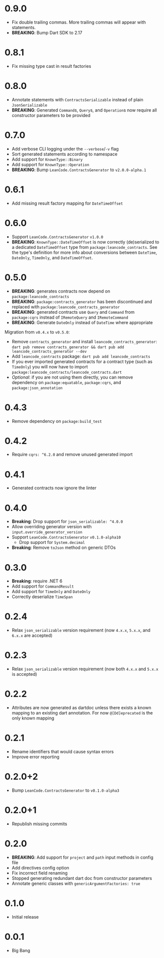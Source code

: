 # 0.9.0

- Fix double trailing commas. More trailing commas will appear with statements.
- **BREAKING**: Bump Dart SDK to 2.17

# 0.8.1

- Fix missing type cast in result factories

# 0.8.0

- Annotate statements with `ContractsSerializable` instead of plain `JsonSerializable`
- **BREAKING**: Generated `Command`s, `Query`s, and `Operation`s now require all constructor parameters to be provided

# 0.7.0

- Add verbose CLI logging under the `--verbose`/`-v` flag
- Sort generated statements according to namespace
- Add support for `KnownType::Binary`
- Add support for `KnownType::Operation`
- **BREAKING**: Bump `LeanCode.ContractsGenerator` to `v2.0.0-alpha.1`

# 0.6.1

- Add missing result factory mapping for `DateTimeOffset`

# 0.6.0

- Support `LeanCode.ContractsGenerator` `v1.0.0`
- **BREAKING**: `KnownType::DateTimeOffset` is now correctly (de)serialized to a dedicated `DateTimeOffset` type from `package:leancode_contracts`. See the type's definition for more info about conversions between `DateTime`, `DateOnly`, `TimeOnly`, and `DateTimeOffset`.

# 0.5.0

- **BREAKING**: generates contracts now depend on `package:leancode_contracts`
- **BREAKING**: `package:contracts_generator` has been discontinued and replaced with `package:leancode_contracts_generator`
- **BREAKING**: generated contracts use `Query` and `Command` from `package:cqrs` instead of `IRemoteQuery` and `IRemoteCommand`
- **BREAKING**: Generate `DateOnly` instead of `DateTime` where appropriate

Migration from `v0.4.x` to `v0.5.0`:

- Remove `contracts_generator` and install `leancode_contracts_generator`: `dart pub remove contracts_generator && dart pub add leancode_contracts_generator --dev`
- Add `leancode_contracts` package: `dart pub add leancode_contracts`
- If you ever imported generated contracts for a contract type (such as `TimeOnly`) you will now have to import `package:leancode_contracts/leancode_contracts.dart`
- _Optional_: if you are not using them directly, you can remove dependency on `package:equatable`, `package:cqrs`, and `package:json_annotation`

# 0.4.3

- Remove dependency on `package:build_test`

# 0.4.2

- Require `cqrs: ^6.2.0` and remove unused generated import

# 0.4.1

- Generated contracts now ignore the linter

# 0.4.0

- **Breaking**: Drop support for `json_serializable: ^4.0.0`
- Allow overriding generator version with `input.override_generator_version`
- Support `LeanCode.ContractsGenerator` `v0.1.0-alpha10`
  - Drop support for `System.decimal`
- **Breaking**: Remove `toJson` method on generic DTOs

# 0.3.0

- **Breaking**: require .NET 6
- Add support for `CommandResult`
- Add support for `TimeOnly` and `DateOnly`
- Correctly deserialize `TimeSpan`

# 0.2.4

- Relax `json_serializable` version requirement (now `4.x.x`, `5.x.x`, and `6.x.x` are accepted)

# 0.2.3

- Relax `json_serializable` version requirement (now both `4.x.x` and `5.x.x` is accepted)

# 0.2.2

- Attributes are now generated as dartdoc unless there exists a known mapping to an existing dart annotation. For now `@[Dd]eprecated` is the only known mapping

# 0.2.1

- Rename identifiers that would cause syntax errors
- Improve error reporting

# 0.2.0+2

- Bump `LeanCode.ContractsGenerator` to `v0.1.0-alpha3`

# 0.2.0+1

- Republish missing commits

# 0.2.0

- **BREAKING**: Add support for `project` and `path` input methods in config file
- Add directives config option
- Fix incorrect field renaming
- Stopped generating redundant dart doc from constructor parameters
- Annotate generic classes with `genericArgumentFactories: true`

# 0.1.0

- Initial release

# 0.0.1

- Big Bang
